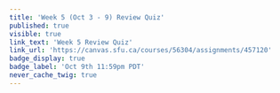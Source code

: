 ```yaml
---
title: 'Week 5 (Oct 3 - 9) Review Quiz'
published: true
visible: true
link_text: 'Week 5 Review Quiz'
link_url: 'https://canvas.sfu.ca/courses/56304/assignments/457120'
badge_display: true
badge_label: 'Oct 9th 11:59pm PDT'
never_cache_twig: true
---
```

